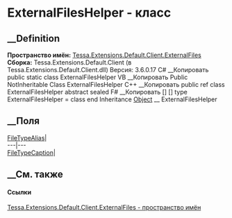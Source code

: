 # ExternalFilesHelper - класс
##  __Definition
 **Пространство имён:**
[Tessa.Extensions.Default.Client.ExternalFiles](N_Tessa_Extensions_Default_Client_ExternalFiles.htm)  
 **Сборка:** Tessa.Extensions.Default.Client (в
Tessa.Extensions.Default.Client.dll) Версия: 3.6.0.17
C# __Копировать
     public static class ExternalFilesHelper
VB __Копировать
     Public NotInheritable Class ExternalFilesHelper
C++ __Копировать
     public ref class ExternalFilesHelper abstract sealed
F# __Копировать
     [<AbstractClassAttribute>]
    [<SealedAttribute>]
    type ExternalFilesHelper = class end
Inheritance
    [Object](https://learn.microsoft.com/dotnet/api/system.object) __ ExternalFilesHelper
##  __Поля
[FileTypeAlias](F_Tessa_Extensions_Default_Client_ExternalFiles_ExternalFilesHelper_FileTypeAlias.htm)|  
---|---  
[FileTypeCaption](F_Tessa_Extensions_Default_Client_ExternalFiles_ExternalFilesHelper_FileTypeCaption.htm)|  
## __См. также
#### Ссылки
[Tessa.Extensions.Default.Client.ExternalFiles - пространство
имён](N_Tessa_Extensions_Default_Client_ExternalFiles.htm)
